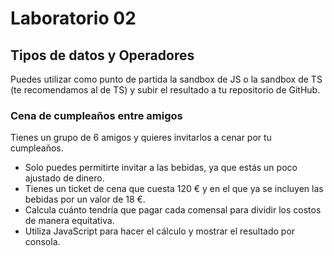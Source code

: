 # Laboratorio 02

## **Tipos de datos y Operadores**
Puedes utilizar como punto de partida la sandbox de JS o la sandbox de TS (te recomendamos al de TS) y subir el resultado a tu repositorio de GitHub.

### **Cena de cumpleaños entre amigos**
Tienes un grupo de 6 amigos y quieres invitarlos a cenar por tu cumpleaños.

- Solo puedes permitirte invitar a las bebidas, ya que estás un poco ajustado de dinero.
- Tienes un ticket de cena que cuesta 120 € y en el que ya se incluyen las bebidas por un valor de 18 €.
- Calcula cuánto tendría que pagar cada comensal para dividir los costos de manera equitativa.
- Utiliza JavaScript para hacer el cálculo y mostrar el resultado por consola.
